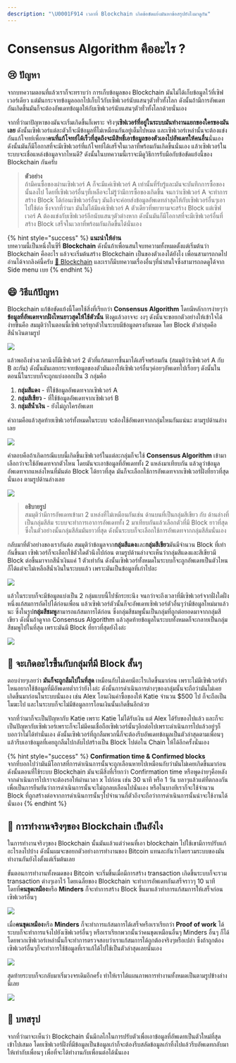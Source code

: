```yaml
---
description: "\U0001F914 เวลาที่ Blockchain เกิดข้อขัดแย้งมันหาข้อสรุปยังไงมาดูกัน"
---
```


# Consensus Algorithm คืออะไร ?

## 😢 ปัญหา

จากบทความตอนที่แล้วเราก็จะทราบว่า การเก็บข้อมูลของ Blockchain มันไม่ได้เก็บข้อมูลไว้ที่เซิฟเวอร์เดียว แต่มันกระจายข้อมูลออกไปเก็บไว้กับเซิฟเวอร์นับแสนๆตัวทั่วทั้งโลก ดังนั้นถ้ามีการอัพเดทกันเกิดขึ้นมันก็จะต้องอัพเดทข้อมูลให้กับเซิฟเวอร์นับแสนๆตัวทั่วทั้งโลกด้วยนั่นเอง

จากที่ว่ามาปัญหาของมันจะเริ่มเกิดขึ้นก็เพราะ จริงๆ**เซิฟเวอร์ที่อยู่ในระบบมันทำงานแยกของใครของมันเลย** ดังนั้นเซิฟเวอร์แต่ละตัวก็จะมีข้อมูลที่ไม่เหมือนกันอยู่เต็มไปหมด และเซิฟเวอร์เหล่านั้นจะต้องแข่งกันแก้โจทย์เพื่อหา**คนที่แก้โจทย์ได้เร็วที่สุดถึงจะมีสิทธิ์เอาข้อมูลของตัวเองไปอัพเดทให้คนอื่น**นั่นเอง ดังนั้นมันก็มีโอกาสที่จะมีเซิฟเวอร์ที่แก้โจทย์ได้เสร็จในเวลาที่พร้อมกันเกิดขึ้นนั่นเอง แล้วเซิฟเวอร์ในระบบจะเชื่อแหล่งข้อมูลจากไหนดี? ดังนั้นในบทความนี้เราจะมีดูวิธีการรับมือกับข้อขัดแย้งนี้ของ Blockchain กันครับ

> **ตัวอย่าง**  
> ถ้ามีคนซื้อของผ่านเซิฟเวอร์ A ก็จะมีแค่เซิฟเวอร์ A เท่านั้นที่รับรู้และมันจะบันทึกการซื้อของนั้นลงไป โดยที่เซิฟเวอร์อื่นๆที่เหลือจะไม่รู้ว่ามีการซื้อของเกิดขึ้น จนกว่าเซิฟเวอร์ A จะทำการสร้าง Block ได้ก่อนเซิฟเวอร์อื่นๆ มันถึงจะค่อยส่งข้อมูลอัพเดทล่าสุดให้กับเซิฟเวอร์อื่นๆเอาไปใช้ต่อ ซึ่งจากที่ว่ามา มันไม่ได้มีแค่เซิฟเวอร์ A ตัวเดียวที่พยายามจะสร้าง Block แต่เซิฟเวอร์ A ต้องแข่งกับเซิฟเวอร์อีกนับแสนๆตัวต่างหาก ดังนั้นมันก็มีโอกาสที่จะมีเซิฟเวอร์อื่นที่สร้าง Block เสร็จในเวลาที่พร้อมกันเกิดขึ้นได้นั่นเอง

{% hint style="success" %}
**แนะนำให้อ่าน**  
บทความนี้เป็นหนึ่งในซีรี่ **Blockchain** ดังนั้นถ้าเพื่อนสนใจบทความทั้งหมดตั้งแต่เริ่มต้นว่า Blockchain คืออะไร แล้วจะเริ่มต้นสร้าง Blockchain เป็นของตัวเองได้ยังไง เพื่อนสามารถกดไปอ่านได้จากลิงค์นี้ครับ [👶 Blockchain](https://saladpuk.gitbook.io/learn/cloud/blockchain) และเราก็มีบทความเรื่องอื่นๆที่น่าสนใจซึ่งสามารถกดดูได้จาก Side menu เบย
{% endhint %}

## 😄 วิธีแก้ปัญหา

Blockchain แก้ข้อขัดแย้งนี้โดยใช้สิ่งที่เรียกว่า **Consensus Algorithm** โดยมีหลักการง่ายๆว่า **ข้อมูลที่อัพเดทจากฝั่งไหนยาวสุดให้ใช้ตัวนั้น** ฟังดูแล้วอาจจะ งงๆ ดังนั้นจะขอยกตัวอย่างให้เข้าใจได้ง่ายขึ้นคือ สมมุติว่าในตอนนี้เซิฟเวอร์ทุกตัวในระบบมีข้อมูลตรงกันหมด โดย Block ตัวล่าสุดคือสีน้ำเงินตามรูป

![](../../.gitbook/assets/image%20%2853%29.png)

แล้วพอถึงช่วงเวลานึงก็มีเซิฟเวอร์ 2 ตัวที่แก้สมการขึ้นมาได้เสร็จพร้อมกัน \(สมมุติว่าเซิฟเวอร์ A กับ B ละกัน\) ดังนั้นมันเลยกระจายข้อมูลของตัวมันเองให้เซิฟเวอร์อื่นๆค่อยๆอัพเดทไปเรื่อยๆ ดังนั้นในตอนนี้ในระบบก็จะถูกแบ่งออกเป็น 3 กลุ่มคือ 

1. **กลุ่มสีแดง** - ที่ใช้ข้อมูลอัพเดทจากเซิฟเวอร์ A 
2. **กลุ่มสีเขียว** - ที่ใช้ข้อมูลอัพเดทจากเซิฟเวอร์ B
3. **กลุ่มสีน้ำเงิน** - ยังไม่ถูกใครอัพเดท

คำถามคือแล้วสุดท้ายเซิฟเวอร์ทั้งหมดในระบบ จะต้องใช้อัพเดทจากกลุ่มไหนกันแน่นะ ตามรูปด้านล่างเลย

![](../../.gitbook/assets/image%20%28361%29.png)

คำตอบคือถ้าเกิดกรณีแบบนี้เกิดขึ้นเซิฟเวอร์ในแต่ละกลุ่มก็จะใช้ **Consensus Algorithm** เข้ามาเลือกว่าจะใช้อัพเดทจากตัวไหน โดยมันจะเอาข้อมูลที่อัพเดททั้ง 2 แหล่งมาเทียบกัน แล้วดูว่าข้อมูลอัพเดทจากแหล่งไหนที่มันต่อ Block ได้ยาวที่สุด มันก็จะเลือกใช้การอัพเดทจากเซิฟเวอร์ฝั่งที่ยาวที่สุดนั่นเอง ตามรูปด้านล่างเลย

![](../../.gitbook/assets/image%20%28280%29.png)

> **อธิบายรูป**  
> สมมุติว่ามีการอัพเดทเข้ามา 2 แหล่งที่ไม่เหมือนกันเช่น ด้านบนที่เป็นกลุ่มสีเขียว กับ ด้านล่างที่เป็นกลุ่มสีส้ม ระบบจะทำการเอาการอัพเดททั้ง 2 มาเทียบกันแล้วเลือกตัวที่มี Block ยาวที่สุด ซึ่งในตัวอย่างนั้นกลุ่มสีส้มมันยาวที่สุด ดังนั้นระบบก็จะเลือกใช้การอัพเดทจากกลุ่มสีส้มนั่นเอง

กลับมาที่ตัวอย่างของเรากันต่อ สมมุติว่าข้อมูลจาก**กลุ่มสีแดง**และ**กลุ่มสีเขียว**มันมีจำนวน Block ที่เท่ากันขึ้นมา เซิฟเวอร์ก็จะเลือกใช้ตัวใดตัวนึงไปก่อน ตามรูปด้านล่างจะเห็นว่ากลุ่มสีแดงและสีเขียวมี Block ต่อขึ้นมาจากสีน้ำเงินแค่ 1 ตัวเท่ากัน ดังนั้นเซิฟเวอร์ทั้งหมดในระบบก็จะถูกอัพเดทเป็นตัวไหนก็ได้แต่จะไม่เหลือสีน้ำเงินในระบบแล้ว เพราะมันเป็นข้อมูลที่เก่าไปละ

![](../../.gitbook/assets/image%20%28525%29.png)

แล้วในระบบก็จะมีข้อมูลแบ่งเป็น 2 กลุ่มแบบนี้ไปซักระยะนึง จนกว่าจะถึงเวลาที่มีเซิฟเวอร์จากฝั่งใดฝั่งหนึ่งแก้สมการถัดไปได้ก่อนเพื่อน แล้วเซิฟเวอร์ตัวนั้นก็จะอัพเดทเซิฟเวอร์ตัวอื่นๆว่ามีข้อมูลใหม่มาแล้วนะ ซึ่งในรูป**กลุ่มสีชมพู**สามารถแก้สมการได้ก่อน ซึ่งกลุ่มสีชมพูนั้นเป็นกลุ่มที่ถูกต่อยอดมาจากกลุ่มสีเขียว ดังนั้นถ้าดูจาก Consensus Algorithm แล้วสุดท้ายข้อมูลในระบบทั้งหมดก็จะกลายเป็นกลุ่มสีชมพูไปในที่สุด เพราะมันมี Block ที่ยาวที่สุดยังไงล่ะ

![](../../.gitbook/assets/image%20%28454%29.png)

## 🤔 จะเกิดอะไรขึ้นกับกลุ่มที่มี Block สั้นๆ

ตอบง่ายๆเลยว่า **มันก็จะถูกลืมไปในที่สุด** เหมือนกับไม่เคยมีอะไรเกิดขึ้นมาก่อน เพราะไม่มีเซิฟเวอร์ตัวไหนอยากใช้ข้อมูลที่มีอัพเดทต่ำกว่ายังไงล่ะ ดังนั้นการดำเนินการต่างๆของกลุ่มนั้นจะถือว่ามันไม่เคยเกิดขึ้นมาก่อนในระบบนั่นเอง เช่น Alex โอนเงินค่าซื้อของให้ Katie จำนวน $500 ไป ก็จะถือเป็นโมฆะไป และในระบบก็จะไม่มีข้อมูลการโอนเงินนั้นเกิดขึ้นอีกด้วย

จากที่ว่ามาก็จะเป็นปัญหากับ Katie เพราะ Katie ไม่ได้รับเงิน แต่ Alex ได้รับของไปแล้ว และก็จะเป็นปัญหากับเซิฟเวอร์เพราะก็จะไม่มีคนเชื่อถือเซิฟเวอร์นั้นๆอีกต่อไปเพราะดำเนินการไปแล้วอยู่ๆก็บอกว่าไม่ได้ทำนั่นเอง ดังนั้นเซิฟเวอร์ที่ถูกลืมพวกนี้ก็จะต้องรีบอัพเดทข้อมูลเป็นตัวล่าสุดตามเพื่อนๆ แล้วรีบเอาข้อมูลที่เคยถูกลืมไปกลับไปสร้างเป็น Block ไปต่อใน Chain ให้ได้อีกครั้งนั่นเอง

{% hint style="success" %}
**Confirmation time & Confirmed blocks**  
จากที่บอกไปว่ามันมีโอกาสที่การดำเนินการนั้นจะถูกเลือนหายไปเหมือนกับว่ามันไม่เคยเกิดขึ้นมาก่อน ดังนั้นตอนที่ใช้ระบบ Blockchain มันจะมีสิ่งที่เรียกว่า Confirmation time หรือพูดง่ายๆคือหลังจากดำเนินการไปเราจะต้องรอให้ผ่านเวลา x ไปก่อน เช่น 30 นาที หรือ 1 วัน บลาๆแล้วแต่ที่ตกลงกัน เพื่อเป็นการยืนยันว่าการดำเนินการนั้นจะไม่ถูกลบเลือนไปนั่นเอง หรือในบางทีเราก็จะใช้จำนวน Block ที่ถูกสร้างต่อจากการดำเนินการนั้นๆไปจำนวนกี่ตัวถึงจะถือว่าการดำเนินการนั้นน่าจะใช้งานได้นั่นเอง
{% endhint %}

## 🤔 การทำงานจริงๆของ Blockchain เป็นยังไง

ในการทำงานจริงๆของ Blockchain นั้นมันแล้วแต่ว่าคนที่เอา blockchain ไปใช้เขามีการปรับแก้อะไรลงไปบ้าง ดังนั้นผมจะขอยกตัวอย่างการทำงานของ Bitcoin แทนละกันว่าโดยรวมระบบของมันทำงานกันยังไงตั้งแต่เริ่มต้นเลย

ขั้นตอนการทำงานทั้งหมดของ Bitcoin จะเริ่มขึ้นเมื่อมีการสร้าง transaction เกิดขึ้นระบบก็จะรวม transaction ต่างๆเอาไว้ โดยเฉลี่ยของ Blockchain จะทำการอัพเดทกันเสร็จราวๆ 10 นาที โดยที่**คนขุดเหมือง**หรือ **Minders** ก็จะทำการสร้าง Block ขึ้นมาแล้วทำการแก้สมการให้เสร็จก่อนเซิฟเวอร์อื่นๆ

![](../../.gitbook/assets/image%20%28101%29.png)

เมื่อ**คนขุดเหมือง**หรือ **Minders** ก็จะทำการแก้สมการได้เสร็จหรือเราเรียกว่า **Proof of work** ได้ ระบบก็จะทำการแจ้งไปยังเซิฟเวอร์อื่นๆ หรือเราเรียกพวกนั้นว่าคนขุดเหมือนอื่นๆ Minders อื่นๆ ก็ได้ โดยพวกเซิฟเวอร์เหล่านั้นก็จะทำการตรวจสอบว่าเราแก้สมการได้ถูกต้องจริงๆหรือเปล่า ซึ่งถ้าถูกต้อง เซิฟเวอร์อื่นๆก็จะทำการใช้ข้อมูลที่เราแก้ได้ไปใช้เป็นตัวล่าสุดเลยนั่นเอง

![](../../.gitbook/assets/image%20%28209%29.png)

สุดท้ายระบบก็จะกลับมาเริ่มวงจรเดิมอีกครั้ง ทำให้เราได้แผนภาพการทำงานทั้งหมดเป็นตามรูปข้างล่างนี้เลย

![](../../.gitbook/assets/image%20%28572%29.png)

## 🎯 บทสรุป

จากที่ว่ามาจะเห็นว่า Blockchain นั้นมีกลไกในการปรับตัวเพื่อเอาข้อมูลที่อัพเดทเป็นตัวใหม่ที่สุดเข้าไปเสมอ โดยเซิฟเวอร์ฝั่งที่มีข้อมูลเป็นข้อมูลเก่าก็จะต้องรีบสลัดข้อมูลเก่าทิ้งไปแล้วรีบอัพเดทกลับมาให้เท่ากับเพื่อนๆ เพื่อที่จะได้ทำงานกับเพื่อนต่อได้นั่นเอง 


